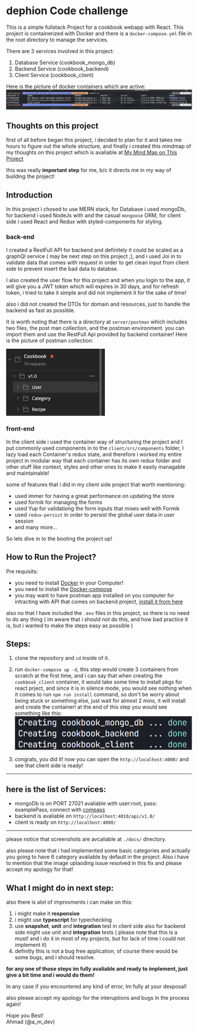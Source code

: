 # dephion Code challenge

This is a simple fullstack Project for a cookbook webapp with React.
This project is containerized with Docker and there is a `docker-compose.yml` file in the root directory to manage the services.

There are 3 services involved in this project:

1. Database Service (cookbook_mongo_db)
2. Backend Service (cookbook_backend)
3. Client Service (cookbook_client)

Here is the picture of docker containers which are active:
![docker-ps](./docs/docker_ps.png)

## Thoughts on this project

first of all before began this project, i decided to plan for it and takes me hours to figure out the whole structure, and finally i created this mindmap of my thoughts on this project which is avaliable at [My Mind Map on This Project](https://coggle.it/diagram/X2JesTfdS29D6YhB/t/cookbook)

this was really **important step** for me, b/c it directs me in my way of building the project!

## Introduction

In this project i chosed to use MERN stack, for Database i used mongoDb, for backend i used NodeJs with and the casual `mongoose` ORM, for client side i used React and Redux with styled-components for styling.

### back-end

I created a RestFull API for backend and definitely it could be scaled as a graphQl service ( may be next step on this project ;), and i used Joi in to validate data that comes with request in order to get clean input from client side to prevent insert the bad data to databse.

I also created the user flow for this project and when you login to the app, it will give you a JWT token which will expires in 30 days, and for refresh token, i tried to take it simple and did not implement it for the sake of time!

also i did not created the DTOs for domain and resources, just to handle the backend as fast as possible.

It is worth noting that there is a directory at `server/postman` which includes two files, the post man collection, and the postman environment. you can import them and use the RestFull Api provided by backend container!
Here is the picture of postman collection:

![postman](./docs/postman.png)

### front-end

In the client side i used the container way of structuring the project and I put commonly used components in to the `client/src/components` folder, I lazy load each Container's redux state, and therefore i worked my entire project in modular way that each container has its own redux folder and other stuff like context, styles and other ones to make it easily managable and maintainable!

some of features that i did in my client side project that worth mentioning:

- used immer for having a great performance on updating the store
- used formik for managing the forms
- used Yup for validationg the form inputs that mixes well with Formik
- used `redux-persist` in order to persist the global user data in user session
- and many more...

So lets dive in to the booting the project up!

## How to Run the Project?

Pre requisits:

- you need to install [Docker](https://docs.docker.com/get-docker/) in your Computer!
- you need to install the [Docker-compose](https://docs.docker.com/compose/install/)
- you may want to have postman app installed on you computer for intracting with API that comes on backend project, [install it from here](https://www.postman.com/downloads/)

also no that I have included the `.env` files in this project, so there is no need to do any thing ( im aware that i should not do this, and how bad practice it is, but i wanted to make the steps easy as possible )

## Steps:

1. clone the repository and `cd` inside of it.
2. run `docker-compose up -d`, this step would create 3 containers from scratch at the first time, and i can say that when creating the `cookbook_client` container, it would take some time to install pkgs for react prject, and since it is in silence mode, you would see nothing when it comes to run `npm run install` command, so don't be worry about being stuck or something else, just wait for almost 2 mins, it will install and create the container! at the end of this step you would see something like this:
   ![containers](./docs/containers.png)

3. congrats, you did it! now you can open the `http://localhost:4000/` and see that client side is ready!

---

## here is the list of Services:

- mongoDb is on PORT 27021 avaliable with user:root, pass: examplePass, connect with [compass](https://docs.mongodb.com/compass/master/install/)
- backend is avaliable on `http://localhost:4010/api/v1.0/`
- client is ready on `http://localhost:4000/`

---

please notice that screenshots are avcaliable at `./docs/` directory.

also please note that i had implemented some basic categories and actually you going to have 6 category avaliable by default in the project. Also i have to mention that the image uplaoding issue resolved in this fix and please accept my apology for that!

## What I might do in next step:

also there is alot of improvments i can make on this:

1. i might make it **responsive**
2. i might use **typescript** for typechecking
3. use **snapshot**, **unit** and **integration** test in client side also for backend side might use unit and **integration** tests ( please note that this is a must! and i do it in most of my projects, but for lack of time i could not implement it)
4. definitly this is not a bug free application, of course there would be some bugs, and i should resolve.

**for any one of those steps im fully avaliable and ready to implement, just give a bit time and i would do them!**

In any case if you encountered any kind of error, Im fully at your desposal!

also please accept my apology for the interuptions and bugs in the process again!

Hope you Best!  
Ahmad (@a_m_dev)
